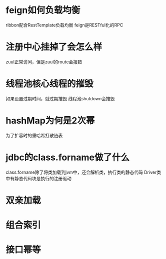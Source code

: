 # feign如何负载均衡
ribbon配合RestTemplate负载均衡
feign是RESTful化的RPC

# 注册中心挂掉了会怎么样
zuul正常访问，但是zuul的route会报错

# 线程池核心线程的摧毁
如果设置过期时间，就过期摧毁
线程池shutdown会摧毁

# hashMap为何是2次幂
为了扩容时的重哈希打散链表

# jdbc的class.forname做了什么
class.forname除了将类加载到jvm中，还会解析类，执行类的静态代码
Driver类中有静态代码块是执行的注册驱动

# 双亲加载

# 组合索引

# 接口幂等
